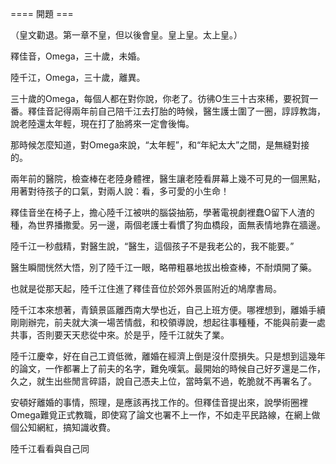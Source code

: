 ==== 開題 ===

（皇文勸退。第一章不皇，但以後會皇。皇上皇。太上皇。）

釋佳音，Omega，三十歲，未婚。

陸千江，Omega，三十歲，離異。

三十歲的Omega，每個人都在對你說，你老了。彷彿O生三十古來稀，要祝賀一番。釋佳音記得兩年前自己陪千江去打胎的時候，醫生護士圍了一圈，諄諄教誨，說老陸還太年輕，現在打了胎將來一定會後悔。

那時候怎麼知道，對Omega來說，“太年輕”，和“年紀太大”之間，是無縫對接的。

兩年前的醫院，檢查棒在老陸身體裡，醫生讓老陸看屏幕上幾不可見的一個黑點，用著對待孩子的口氣，對兩人說：看，多可愛的小生命！

釋佳音坐在椅子上，擔心陸千江被哄的腦袋抽筋，學著電視劇裡蠢O留下人渣的種，為世界播撒愛。另一邊，兩個老護士看慣了狗血橋段，面無表情地靠在牆邊。

陸千江一秒戲精，對醫生說，“醫生，這個孩子不是我老公的，我不能要。”

醫生瞬間恍然大悟，別了陸千江一眼，略帶粗暴地拔出檢查棒，不耐煩開了藥。

也就是從那天起，陸千江住進了釋佳音位於郊外景區附近的鳩摩書局。

陸千江本來想著，青鎮景區離西南大學也近，自己上班方便。哪裡想到，離婚手續剛剛辦完，前夫就大演一場苦情戲，和校領導說，想起往事種種，不能與前妻一處共事，否則要天天悲從中來。於是乎，陸千江就失了業。

陸千江慶幸，好在自己工資低微，離婚在經濟上倒是沒什麼損失。只是想到這幾年的論文，一作都署上了前夫的名字，難免嘆氣。最開始的時候自己好歹還是二作，久之，就生出些閒言碎語，說自己憑夫上位，當時氣不過，乾脆就不再署名了。

安頓好離婚的事情，照理，是應該再找工作的。但釋佳音提出來，說學術圈裡Omega難覓正式教職，即使寫了論文也署不上一作，不如走平民路線，在網上做個公知網紅，搞知識收費。

陸千江看看與自己同